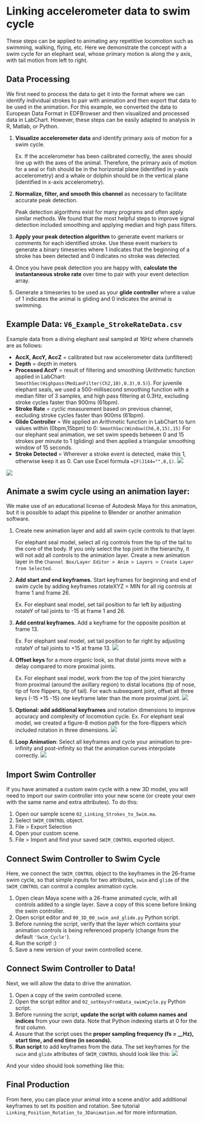 # Linking accelerometer data to swim cycle
These steps can be applied to animating any repetitive locomotion such as swimming, walking, flying, etc. Here we demonstrate the concept with a swim cycle for an elephant seal, whose primary motion is along the y axis, with tail motion from left to right. 

## Data Processing
We first need to process the data to get it into the format where we can identify individual strokes to pair with animation and then export that data to be used in the animation. For this example, we converted the data to European Data Format in EDFBrowser and then visualized and processed data in LabChart. However, these steps can be easily adapted to analysis in R, Matlab, or Python. 

1. **Visualize accelerometer data** and identify primary axis of motion for a swim cycle. 

    Ex. If the accelerometer has been calibrated correctly, the axes should line up with the axes of the animal. Therefore, the primary axis of motion for a seal or fish should be in the horizontal plane (identified in y-axis accelerometry) and a whale or dolphin should be in the vertical plane (identified in x-axis accelerometry). 
1. **Normalize, filter, and smooth this channel** as necessary to facilitate accurate peak detection.

    Peak detection algorithms exist for many programs and often apply similar methods. We found that the most helpful steps to improve signal detection included smoothing and applying median and high pass filters. 

1. **Apply your peak detection algorithm** to generate event markers or comments for each identified stroke. Use these event markers to generate a binary timeseries where 1 indicates that the beginning of a stroke has been detected and 0 indicates no stroke was detected.

1. Once you have peak detection you are happy with, **calculate the instantaneous stroke rate** over time to pair with your event detection array.

1. Generate a timeseries to be used as your **glide controller** where a value of 1 indicates the animal is gliding and 0 indicates the animal is swimming.

## Example Data: `V6_Example_StrokeRateData.csv`

Example data from a diving elephant seal sampled at 16Hz where channels are as follows:
* **AccX, AccY, AccZ** = calibrated but raw accelerometer data (unfiltered)
* **Depth** = depth in meters
* **Processed AccY** = result of filtering and smoothing (Arithmetic function applied in LabChart: `SmoothSec(Highpass(MedianFilter(Ch2,10),0.3),0.5)`). For juvenile elephant seals, we used a 500-millisecond smoothing function with a median filter of 3 samples, and high pass filtering at 0.3Hz, excluding stroke cycles faster than 900ms (61bpm).
* **Stroke Rate** = cyclic measurement based on previous channel, excluding stroke cycles faster than 900ms (61bpm).
* **Glide Controller** = We applied an Arithmetic function in LabChart to turn values within (0bpm,15bpm) to 0: `SmoothSec(Window(Ch6,0,15),15)`
For our elephant seal animation, we set swim speeds between 0 and 15 strokes per minute to 1 (gliding) and then applied a triangular smoothing window of 15 seconds.
* **Stroke Detected** = Wherever a stroke event is detected, make this 1, otherwise keep it as 0. Can use Excel formula `=IF(J144="",0,1)`.
![](images/2021-05-25-16-56-50_esealswimdata.png)

![](images/2021-05-25-17-18-20_esealexampledata.png)

## Animate a swim cycle using an animation layer:
We make use of an educational license of Autodesk Maya for this animation, but it is possible to adapt this pipeline to Blender or another animation software.

 1. Create new animation layer and add all swim cycle controls to that layer.

    For elephant seal model, select all rig controls from the tip of the tail to the core of the body. If you only select the top joint in the hierarchy, it will not add all controls to the animation layer. Create a new animation layer in the `Channel Box/Layer Editor > Anim > Layers > Create Layer from Selected`.

1. **Add start and end keyframes.** Start keyframes for beginning and end of swim cycle by adding keyframes rotateXYZ = MIN for all rig controls at frame 1 and frame 26.

    Ex. For elephant seal model, set tail position to far left by adjusting rotateY of tail joints to -15 at frame 1 and 26.
2. **Add central keyframes.** Add a keyframe for the opposite position at frame 13.

    Ex. For elephant seal model, set tail position to far right by adjusting rotateY of tail joints to +15 at frame 13.
    ![](images/2021-05-25-08-42-18_esealswimcycle1.png)
3. **Offset keys** for a more organic look, so that distal joints move with a delay compared to more proximal joints.

    Ex. For elephant seal model, work from the top of the joint hierarchy from proximal (around the axillary region) to distal locations (tip of nose, tip of fore flippers, tip of tail). For each subsequent joint, offset all three keys (-15 +15 -15) one keyframe later than the more proximal joint. 
    ![](images/2021-05-25-08-47-52_esealswimcycle_offset.png)
4. **Optional: add additional keyframes** and rotation dimensions to improve accuracy and complexity of locomotion cycle. 
    Ex. For elephant seal model, we created a figure-8 motion path for the fore-flippers which included rotation in three dimensions. 
    ![](images/2021-05-25-08-28-11_esealforeflipper.png)
1. **Loop Animation**: Select all keyframes and cycle your animation to pre-infinity and post-infinity so that the animation curves interpolate correctly.
![](images/2021-05-25-17-23-42_esealswimcycle_infinitycurves.png)

## Import Swim Controller
If you have animated a custom swim cycle with a new 3D model, you will need to import our swim controller into your new scene (or create your own with the same name and extra attributes). To do this:

1. Open our sample scene `02_Linking_Strokes_to_Swim.ma`.
1. Select `SWIM_CONTROL` object. 
1. File > Export Selection
1. Open your custom scene.
1. File > Import and find your saved `SWIM_CONTROL` exported object.

## Connect Swim Controller to Swim Cycle
Here, we connect the `SWIM_CONTROL` object to the keyframes in the 26-frame swim cycle, so that simple inputs for two attributes, `swim` and `glide` of the `SWIM_CONTROL` can control a complex animation cycle.

1. Open clean Maya scene with a 26-frame animated cycle, with all controls added to a single layer. Save a copy of this scene before linking the swim controller. 
1. Open script editor and `00_3D_00_swim_and_glide.py` Python script. 
1. Before running the script, verify that the layer which contains your animation controls is being referenced properly (change from the default `'Swim_Cycle'`).
1. Run the script! :)
1. Save a new version of your swim controlled scene.

## Connect Swim Controller to Data!
Next, we will allow the data to drive the animation. 

1. Open a copy of the swim controlled scene.
2. Open the script editor and `02_setKeysFromData_swimCycle.py` Python script.
1. Before running the script, **update the script with column names and indices** from your own data. Note that Python indexing starts at 0 for the first column.
1. Assure that the script uses the **proper sampling frequency (fs = __Hz), start time, and end time (in seconds).**
1. **Run script** to add keyframes from the data.
The set keyframes for the `swim` and `glide` attributes of `SWIM_CONTROL` should look like this:
![](images/2021-05-25-19-26-47_esealswimdata_inputmaya.png)

And your video should look something like this:

## Final Production

From here, you can place your animal into a scene and/or add additional keyframes to set its position and rotation. See tutorial `Linking_Position_Rotation_to_3Danimation.md` for more information.